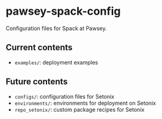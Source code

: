 # pawsey-spack-config

Configuration files for Spack at Pawsey.

## Current contents

* `examples/`: deployment examples

## Future contents

* `configs/`: configuration files for Setonix
* `environments/`: environments for deployment on Setonix
* `repo_setonix/`: custom package recipes for Setonix
